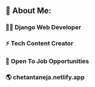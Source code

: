 

<!--
**ctaneja10/ctaneja10** is a ✨ _special_ ✨ repository because its `README.md` (this file) appears on your GitHub profile.

Here are some ideas to get you started:

- 🔭 I’m currently working on ...
- 🌱 I’m currently learning ...
- 👯 I’m looking to collaborate on ...
- 🤔 I’m looking for help with ...
- 💬 Ask me about ...
- 📫 How to reach me: ...
- 😄 Pronouns: ...
- ⚡ Fun fact: ...
-->
## 💫 About Me:
### 👨‍💻 Django Web Developer
### ⚡ Tech Content Creator
### 💼 Open To Job Opportunities
### 🌎 chetantaneja.netlify.app
